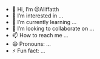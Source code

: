 - 👋 Hi, I’m @Aliffatth
- 👀 I’m interested in ...
- 🌱 I’m currently learning ...
- 💞️ I’m looking to collaborate on ...
- 📫 How to reach me ...
- 😄 Pronouns: ...
- ⚡ Fun fact: ...

<!---
Aliffatth/Aliffatth is a ✨ special ✨ repository because its `README.md` (this file) appears on your GitHub profile.
You can click the Preview link to take a look at your changes.
--->
